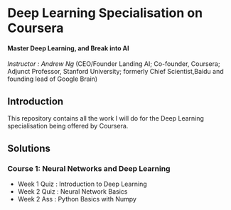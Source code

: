 # Deep Learning Specialisation on Coursera
#### Master Deep Learning, and Break into AI

*Instructor :* *Andrew Ng* (CEO/Founder Landing AI; Co-founder, Coursera; Adjunct Professor, Stanford University; formerly Chief Scientist,Baidu and founding lead of Google Brain)  

## Introduction
This repository contains all the work I will do for the Deep Learning specialisation being offered by Coursera. 

## Solutions
### Course 1: Neural Networks and Deep Learning
* Week 1 Quiz : Introduction to Deep Learning 
* Week 2 Quiz : Neural Network Basics
* Week 2 Ass : Python Basics with Numpy
